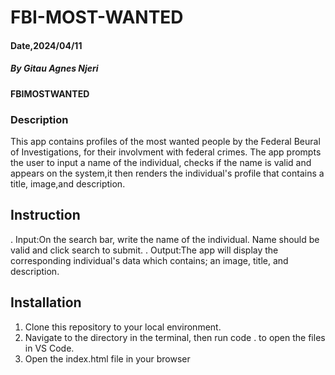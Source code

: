 # FBI-MOST-WANTED
#### Date,2024/04/11

##### By *Gitau Agnes Njeri*

#### FBIMOSTWANTED
### Description
This app contains profiles of the most wanted people by the Federal Beural of Investigations, for their involvment with federal crimes. The app prompts the user to input a name of the individual, checks if the name is valid and appears on the system,it  then renders the individual's profile that contains a title, image,and description.
## Instruction
. Input:On the search bar, write the name of the individual. Name should be valid and click search to submit.
. Output:The app will display the corresponding individual's data which contains; an image, title, and description.

## Installation
1. Clone this repository to your local environment.
2. Navigate to the directory in the terminal, then run code . to open the files in VS Code.
3. Open the index.html file in your browser